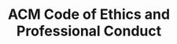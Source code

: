 ---
title: "ACM Code of Ethics and Professional Conduct"
publication_date: 2018-07-17
authors:
  - title: Don Gotterbarn
    organization: east-tennessee-state-university/_index
  - title: Catherine Flick
    organization: de-montfort-university/_index
  - title: Michael Kirkpatrick
    organization: james-madison-university/_index
  - title: Keith Miller
    organization: university-of-missouri/_index
categories:
  - ethical/_index
tags:
  - Professional conduct
  - Computing ethics
  - Guidelines
resource_type: research
summary: |
  This landmark document provides comprehensive ethical principles and guidelines for computing professionals. It addresses fundamental ethical considerations in computing practice and research.

  The code establishes clear principles for professional responsibility, including avoiding harm, respecting privacy, ensuring fairness, and promoting sustainable computing practices.

  This work has become a cornerstone reference for ethical decision-making in computer science and information technology.
source_url: https://www.acm.org/code-of-ethics
source_document: https://www.acm.org/binaries/content/assets/about/acm-code-of-ethics-booklet.pdf
source_organizations:
  - acm/_index
language: en
--- 